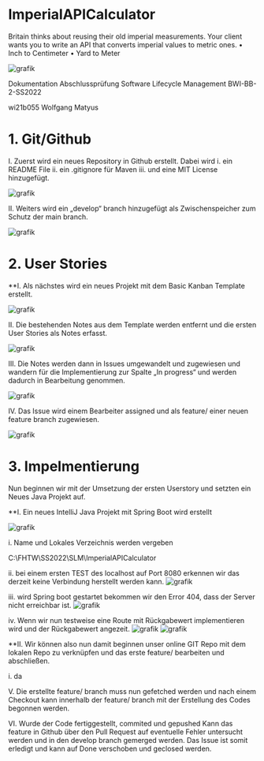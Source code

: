 # ImperialAPICalculator
Britain thinks about reusing their old imperial measurements. Your client wants you to write an API that converts imperial values to metric ones. • Inch to Centimeter • Yard to Meter


![grafik](https://user-images.githubusercontent.com/105013150/175044939-19c97e5c-bb83-4727-9121-8bbaec54ad1e.png)

Dokumentation Abschlussprüfung
Software Lifecycle Management 
BWI-BB-2-SS2022

wi21b055
Wolfgang Matyus


# 1.	Git/Github
I.	Zuerst wird ein neues Repository in Github erstellt. Dabei wird
i.	ein README File 
ii.	ein .gitignore für Maven
iii.	und eine MIT License hinzugefügt.

![grafik](https://user-images.githubusercontent.com/105013150/175053289-d66c02b7-93ea-4ed2-b347-d62be2fc9f66.png)

II.	Weiters wird ein „develop“ branch hinzugefügt als Zwischenspeicher zum Schutz der main branch.

![grafik](https://user-images.githubusercontent.com/105013150/175053699-8c38cc4d-9177-4142-94b8-b08194817a99.png)


# 2.	User Stories
**I.	Als nächstes wird ein neues Projekt mit dem Basic Kanban Template erstellt.

![grafik](https://user-images.githubusercontent.com/105013150/175054553-b83ba12b-52a1-4ecf-8e91-5c012954fea7.png)


II.	Die bestehenden Notes aus dem Template werden entfernt und die ersten User Stories als Notes erfasst.

![grafik](https://user-images.githubusercontent.com/105013150/175056542-34745512-b4c4-4c07-a22d-d28e438abed5.png)


III.	Die Notes werden dann in Issues umgewandelt und zugewiesen und wandern für die Implementierung zur Spalte „In progress“ und werden dadurch in Bearbeitung genommen.

![grafik](https://user-images.githubusercontent.com/105013150/175057868-f3321a13-bf4e-4165-9eeb-865d3a8fd8ec.png)


IV.	Das Issue wird einem Bearbeiter assigned und als feature/ einer neuen feature branch zugewiesen.
 
![grafik](https://user-images.githubusercontent.com/105013150/175058558-6ecfccfa-2f45-44dd-85f9-667826cf6d22.png)


# 3.	Impelmentierung

Nun beginnen wir mit der Umsetzung der ersten Userstory und setzten ein Neues Java Projekt auf.


**I.	Ein neues IntelliJ Java Projekt mit Spring Boot wird erstellt

![grafik](https://user-images.githubusercontent.com/105013150/175059495-90f4c827-b020-4f87-bbc6-b47ed9f4bb9a.png)

i.	Name und Lokales Verzeichnis werden vergeben

C:\FHTW\SS2022\SLM\ImperialAPICalculator

ii. bei einem ersten TEST des localhost auf Port 8080 erkennen wir das derzeit keine Verbindung herstellt werden kann.
![grafik](https://user-images.githubusercontent.com/105013150/175061142-cfb6c3f9-7621-4b84-8e9d-3e1cf15299af.png)

iii. wird Spring boot gestartet bekommen wir den Error 404, dass der Server nicht erreichbar ist.
![grafik](https://user-images.githubusercontent.com/105013150/175063731-c09b715a-c460-4493-b3d4-e4067fe87583.png)

iv. Wenn wir nun testweise eine Route mit Rückgabewert implementieren wird und der Rückgabewert angezeit.
![grafik](https://user-images.githubusercontent.com/105013150/175063479-1ff005f9-f292-469e-8c08-9538a1905c7c.png)
![grafik](https://user-images.githubusercontent.com/105013150/175064186-030b7866-8694-435d-8f62-1b4730634b9a.png)

**II. Wir können also nun damit beginnen unser online GIT Repo mit dem lokalen Repo zu verknüpfen und das erste feature/ bearbeiten und abschließen.

i. da

V.	Die erstellte feature/ branch muss nun gefetched werden und nach einem Checkout kann innerhalb der feature/ branch mit der Erstellung des Codes begonnen werden.




VI.	Wurde der Code fertiggestellt, commited und gepushed Kann das feature in Github über den Pull Request auf eventuelle Fehler untersucht werden und in den develop branch gemerged werden. Das Issue ist somit erledigt und kann auf Done verschoben und geclosed werden. 
